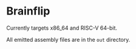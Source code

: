 # Brainflip

Currently targets x86_64 and RISC-V 64-bit.

All emitted assembly files are in the `out` directory.
